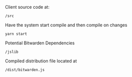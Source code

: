 Client source code at:
```
/src
```


Have the system start compile and then compile on changes
```
yarn start
```

Potential Bitwarden Dependencies
```
/jslib
```


Compiled distribution file located at
```
/dist/bitwarden.js
```